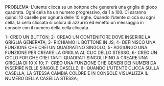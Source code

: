 PROBLEMA: L'utente clicca su un bottone che genererà una griglia di gioco quadrata.
Ogni cella ha un numero progressivo, da 1 a 100. Ci saranno quindi 10 caselle per ognuna delle 10 righe. Quando l'utente clicca su ogni cella, la cella cliccata si colora di azzurro ed emetto un messaggio in console con il numero della cella cliccata.

1- CREO UN BUTTON;
2- CREAO UN CONTENITORE DOVE INSERIRE LA GRIGLIA GENERATA;
3- RICHIAMO IL BOTTONE IN JS;
4- DEFINISCO UNA FUNZIONE CHE CREI UN QUADRATINO SINGOLO;
5- AGGIUNGO UNA FUNZIONE PER CREARE LA GRIGLIA AL CLIC DELLO STESSO;
6- CREO UN CICLO FOR CHE CREI TANTI QUADRATI SINGOLI FINO A CREARE UNA GRIGLIA DI 10 X 10;
7- CREO UNA FUNZIONE CHE GENERI DEI NUMERI DA INSERIRE NELLE SINGOLE CASELLE;
8- QUANDO L'UTENTE CLICCA SULLA CASELLA, LA STESSA CAMBIA COLORE E IN CONSOLE VISUALIZZA IL NUMERO DELLA CASELLA STESSA;